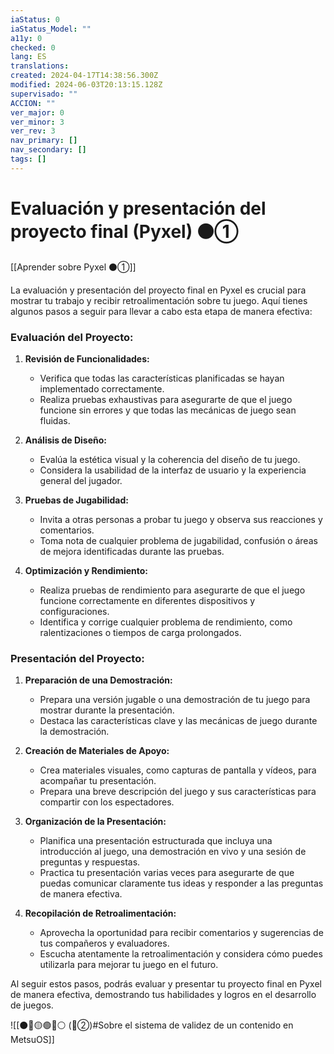 ```yaml
---
iaStatus: 0
iaStatus_Model: ""
a11y: 0
checked: 0
lang: ES
translations: 
created: 2024-04-17T14:38:56.300Z
modified: 2024-06-03T20:13:15.128Z
supervisado: ""
ACCION: ""
ver_major: 0
ver_minor: 3
ver_rev: 3
nav_primary: []
nav_secondary: []
tags: []
---
```

# Evaluación y presentación del proyecto final (Pyxel) ⚫①

[[Aprender sobre Pyxel  ⚫①]]

La evaluación y presentación del proyecto final en Pyxel es crucial para mostrar tu trabajo y recibir retroalimentación sobre tu juego. Aquí tienes algunos pasos a seguir para llevar a cabo esta etapa de manera efectiva:

### Evaluación del Proyecto:

1. **Revisión de Funcionalidades:**
   - Verifica que todas las características planificadas se hayan implementado correctamente.
   - Realiza pruebas exhaustivas para asegurarte de que el juego funcione sin errores y que todas las mecánicas de juego sean fluidas.

2. **Análisis de Diseño:**
   - Evalúa la estética visual y la coherencia del diseño de tu juego.
   - Considera la usabilidad de la interfaz de usuario y la experiencia general del jugador.

3. **Pruebas de Jugabilidad:**
   - Invita a otras personas a probar tu juego y observa sus reacciones y comentarios.
   - Toma nota de cualquier problema de jugabilidad, confusión o áreas de mejora identificadas durante las pruebas.

4. **Optimización y Rendimiento:**
   - Realiza pruebas de rendimiento para asegurarte de que el juego funcione correctamente en diferentes dispositivos y configuraciones.
   - Identifica y corrige cualquier problema de rendimiento, como ralentizaciones o tiempos de carga prolongados.

### Presentación del Proyecto:

1. **Preparación de una Demostración:**
   - Prepara una versión jugable o una demostración de tu juego para mostrar durante la presentación.
   - Destaca las características clave y las mecánicas de juego durante la demostración.

2. **Creación de Materiales de Apoyo:**
   - Crea materiales visuales, como capturas de pantalla y vídeos, para acompañar tu presentación.
   - Prepara una breve descripción del juego y sus características para compartir con los espectadores.

3. **Organización de la Presentación:**
   - Planifica una presentación estructurada que incluya una introducción al juego, una demostración en vivo y una sesión de preguntas y respuestas.
   - Practica tu presentación varias veces para asegurarte de que puedas comunicar claramente tus ideas y responder a las preguntas de manera efectiva.

4. **Recopilación de Retroalimentación:**
   - Aprovecha la oportunidad para recibir comentarios y sugerencias de tus compañeros y evaluadores.
   - Escucha atentamente la retroalimentación y considera cómo puedes utilizarla para mejorar tu juego en el futuro.

Al seguir estos pasos, podrás evaluar y presentar tu proyecto final en Pyxel de manera efectiva, demostrando tus habilidades y logros en el desarrollo de juegos.

![[⚫🔴🟡🟢🔵⚪ (🔴②)#Sobre el sistema de validez de un contenido en MetsuOS]]